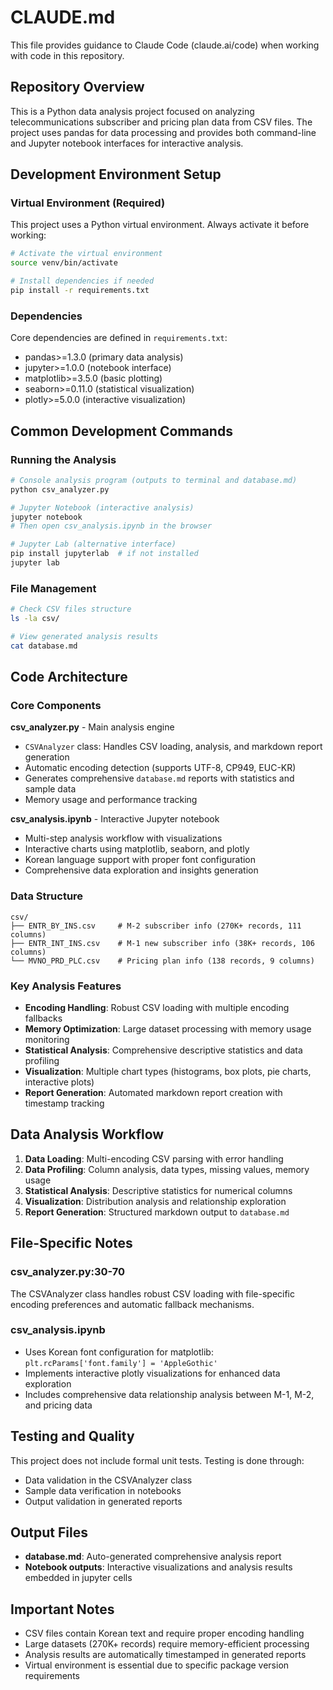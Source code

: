 # CLAUDE.md

This file provides guidance to Claude Code (claude.ai/code) when working with code in this repository.

## Repository Overview

This is a Python data analysis project focused on analyzing telecommunications subscriber and pricing plan data from CSV files. The project uses pandas for data processing and provides both command-line and Jupyter notebook interfaces for interactive analysis.

## Development Environment Setup

### Virtual Environment (Required)
This project uses a Python virtual environment. Always activate it before working:

```bash
# Activate the virtual environment
source venv/bin/activate

# Install dependencies if needed
pip install -r requirements.txt
```

### Dependencies
Core dependencies are defined in `requirements.txt`:
- pandas>=1.3.0 (primary data analysis)
- jupyter>=1.0.0 (notebook interface)
- matplotlib>=3.5.0 (basic plotting)
- seaborn>=0.11.0 (statistical visualization)
- plotly>=5.0.0 (interactive visualization)

## Common Development Commands

### Running the Analysis
```bash
# Console analysis program (outputs to terminal and database.md)
python csv_analyzer.py

# Jupyter Notebook (interactive analysis)
jupyter notebook
# Then open csv_analysis.ipynb in the browser

# Jupyter Lab (alternative interface)
pip install jupyterlab  # if not installed
jupyter lab
```

### File Management
```bash
# Check CSV files structure
ls -la csv/

# View generated analysis results
cat database.md
```

## Code Architecture

### Core Components

**csv_analyzer.py** - Main analysis engine
- `CSVAnalyzer` class: Handles CSV loading, analysis, and markdown report generation
- Automatic encoding detection (supports UTF-8, CP949, EUC-KR)
- Generates comprehensive `database.md` reports with statistics and sample data
- Memory usage and performance tracking

**csv_analysis.ipynb** - Interactive Jupyter notebook
- Multi-step analysis workflow with visualizations
- Interactive charts using matplotlib, seaborn, and plotly
- Korean language support with proper font configuration
- Comprehensive data exploration and insights generation

### Data Structure
```
csv/
├── ENTR_BY_INS.csv     # M-2 subscriber info (270K+ records, 111 columns)
├── ENTR_INT_INS.csv    # M-1 new subscriber info (38K+ records, 106 columns)  
└── MVNO_PRD_PLC.csv    # Pricing plan info (138 records, 9 columns)
```

### Key Analysis Features
- **Encoding Handling**: Robust CSV loading with multiple encoding fallbacks
- **Memory Optimization**: Large dataset processing with memory usage monitoring
- **Statistical Analysis**: Comprehensive descriptive statistics and data profiling
- **Visualization**: Multiple chart types (histograms, box plots, pie charts, interactive plots)
- **Report Generation**: Automated markdown report creation with timestamp tracking

## Data Analysis Workflow

1. **Data Loading**: Multi-encoding CSV parsing with error handling
2. **Data Profiling**: Column analysis, data types, missing values, memory usage
3. **Statistical Analysis**: Descriptive statistics for numerical columns
4. **Visualization**: Distribution analysis and relationship exploration
5. **Report Generation**: Structured markdown output to `database.md`

## File-Specific Notes

### csv_analyzer.py:30-70
The CSVAnalyzer class handles robust CSV loading with file-specific encoding preferences and automatic fallback mechanisms.

### csv_analysis.ipynb
- Uses Korean font configuration for matplotlib: `plt.rcParams['font.family'] = 'AppleGothic'`
- Implements interactive plotly visualizations for enhanced data exploration
- Includes comprehensive data relationship analysis between M-1, M-2, and pricing data

## Testing and Quality

This project does not include formal unit tests. Testing is done through:
- Data validation in the CSVAnalyzer class
- Sample data verification in notebooks
- Output validation in generated reports

## Output Files

- **database.md**: Auto-generated comprehensive analysis report
- **Notebook outputs**: Interactive visualizations and analysis results embedded in jupyter cells

## Important Notes

- CSV files contain Korean text and require proper encoding handling
- Large datasets (270K+ records) require memory-efficient processing
- Analysis results are automatically timestamped in generated reports
- Virtual environment is essential due to specific package version requirements